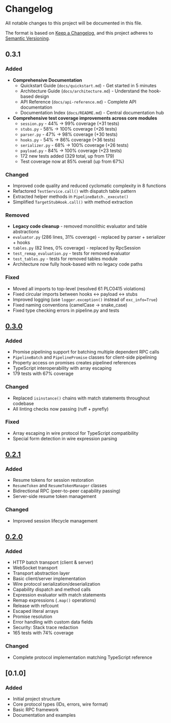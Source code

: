 # Changelog

All notable changes to this project will be documented in this file.

The format is based on [Keep a Changelog](https://keepachangelog.com/en/1.0.0/),
and this project adheres to [Semantic Versioning](https://semver.org/spec/v2.0.0.html).

## 0.3.1

### Added
- **Comprehensive Documentation**
  - Quickstart Guide (`docs/quickstart.md`) - Get started in 5 minutes
  - Architecture Guide (`docs/architecture.md`) - Understand the hook-based design
  - API Reference (`docs/api-reference.md`) - Complete API documentation
  - Documentation Index (`docs/README.md`) - Central documentation hub
- **Comprehensive test coverage improvements across core modules**
  - `session.py` - 44% → 99% coverage (+31 tests)
  - `stubs.py` - 58% → 100% coverage (+26 tests)
  - `parser.py` - 47% → 98% coverage (+30 tests)
  - `hooks.py` - 54% → 86% coverage (+36 tests)
  - `serializer.py` - 68% → 100% coverage (+26 tests)
  - `payload.py` - 84% → 100% coverage (+23 tests)
  - 172 new tests added (329 total, up from 179)
  - Test coverage now at 85% overall (up from 67%)

### Changed
- Improved code quality and reduced cyclomatic complexity in 8 functions
- Refactored `TestService.call()` with dispatch table pattern
- Extracted helper methods in `PipelineBatch._execute()`
- Simplified `TargetStubHook.call()` with method extraction

### Removed
- **Legacy code cleanup** - removed monolithic evaluator and table abstractions
- `evaluator.py` (286 lines, 31% coverage) - replaced by parser + serializer + hooks
- `tables.py` (82 lines, 0% coverage) - replaced by RpcSession
- `test_remap_evaluation.py` - tests for removed evaluator
- `test_tables.py` - tests for removed tables module
- Architecture now fully hook-based with no legacy code paths

### Fixed
- Moved all imports to top-level (resolved 61 PLC0415 violations)
- Fixed circular imports between hooks ↔ payload ↔ stubs
- Improved logging (use `logger.exception()` instead of `exc_info=True`)
- Fixed naming conventions (camelCase → snake_case)
- Fixed type checking errors in pipeline.py and tests

## [0.3.0]

### Added
- Promise pipelining support for batching multiple dependent RPC calls
- `PipelineBatch` and `PipelinePromise` classes for client-side pipelining
- Property access on promises creates pipelined references
- TypeScript interoperability with array escaping
- 179 tests with 67% coverage

### Changed
- Replaced `isinstance()` chains with match statements throughout codebase
- All linting checks now passing (ruff + pyrefly)

### Fixed
- Array escaping in wire protocol for TypeScript compatibility
- Special form detection in wire expression parsing

## [0.2.1]

### Added
- Resume tokens for session restoration
- `ResumeToken` and `ResumeTokenManager` classes
- Bidirectional RPC (peer-to-peer capability passing)
- Server-side resume token management

### Changed
- Improved session lifecycle management

## [0.2.0]

### Added
- HTTP batch transport (client & server)
- WebSocket transport
- Transport abstraction layer
- Basic client/server implementation
- Wire protocol serialization/deserialization
- Capability dispatch and method calls
- Expression evaluator with match statements
- Remap expressions (`.map()` operations)
- Release with refcount
- Escaped literal arrays
- Promise resolution
- Error handling with custom data fields
- Security: Stack trace redaction
- 165 tests with 74% coverage

### Changed
- Complete protocol implementation matching TypeScript reference

## [0.1.0]

### Added
- Initial project structure
- Core protocol types (IDs, errors, wire format)
- Basic RPC framework
- Documentation and examples

[Unreleased]: https://github.com/abilian/capn-python/compare/v0.3.0...HEAD
[0.3.0]: https://github.com/abilian/capn-python/compare/v0.2.1...v0.3.0
[0.2.1]: https://github.com/abilian/capn-python/compare/v0.2.0...v0.2.1
[0.2.0]: https://github.com/abilian/capn-python/releases/tag/v0.2.0
